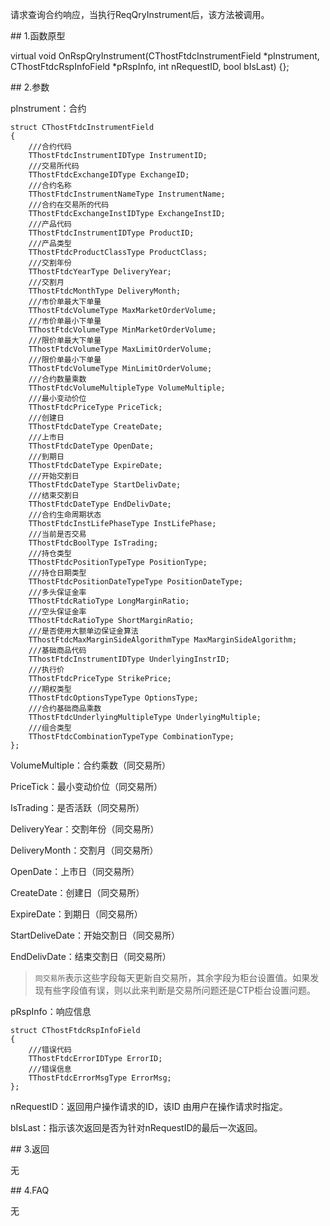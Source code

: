 <p>请求查询合约响应，当执行ReqQryInstrument后，该方法被调用。</p>
<span class="anchor" id="d050c786-a884-481b-95ce-b475e4dd5dd5"></span>
## 1.函数原型
<p>virtual void OnRspQryInstrument(CThostFtdcInstrumentField *pInstrument, CThostFtdcRspInfoField *pRspInfo, int nRequestID, bool bIsLast) {};</p>
<span class="anchor" id="66465b91-4b8d-49ca-84b0-b14376e2892a"></span>
## 2.参数
<p>pInstrument：合约</p>
<pre><code>struct CThostFtdcInstrumentField
{
    ///合约代码
    TThostFtdcInstrumentIDType InstrumentID;
    ///交易所代码
    TThostFtdcExchangeIDType ExchangeID;
    ///合约名称
    TThostFtdcInstrumentNameType InstrumentName;
    ///合约在交易所的代码
    TThostFtdcExchangeInstIDType ExchangeInstID;
    ///产品代码
    TThostFtdcInstrumentIDType ProductID;
    ///产品类型
    TThostFtdcProductClassType ProductClass;
    ///交割年份
    TThostFtdcYearType DeliveryYear;
    ///交割月
    TThostFtdcMonthType DeliveryMonth;
    ///市价单最大下单量
    TThostFtdcVolumeType MaxMarketOrderVolume;
    ///市价单最小下单量
    TThostFtdcVolumeType MinMarketOrderVolume;
    ///限价单最大下单量
    TThostFtdcVolumeType MaxLimitOrderVolume;
    ///限价单最小下单量
    TThostFtdcVolumeType MinLimitOrderVolume;
    ///合约数量乘数
    TThostFtdcVolumeMultipleType VolumeMultiple;
    ///最小变动价位
    TThostFtdcPriceType PriceTick;
    ///创建日
    TThostFtdcDateType CreateDate;
    ///上市日
    TThostFtdcDateType OpenDate;
    ///到期日
    TThostFtdcDateType ExpireDate;
    ///开始交割日
    TThostFtdcDateType StartDelivDate;
    ///结束交割日
    TThostFtdcDateType EndDelivDate;
    ///合约生命周期状态
    TThostFtdcInstLifePhaseType InstLifePhase;
    ///当前是否交易
    TThostFtdcBoolType IsTrading;
    ///持仓类型
    TThostFtdcPositionTypeType PositionType;
    ///持仓日期类型
    TThostFtdcPositionDateTypeType PositionDateType;
    ///多头保证金率
    TThostFtdcRatioType LongMarginRatio;
    ///空头保证金率
    TThostFtdcRatioType ShortMarginRatio;
    ///是否使用大额单边保证金算法
    TThostFtdcMaxMarginSideAlgorithmType MaxMarginSideAlgorithm;
    ///基础商品代码
    TThostFtdcInstrumentIDType UnderlyingInstrID;
    ///执行价
    TThostFtdcPriceType StrikePrice;
    ///期权类型
    TThostFtdcOptionsTypeType OptionsType;
    ///合约基础商品乘数
    TThostFtdcUnderlyingMultipleType UnderlyingMultiple;
    ///组合类型
    TThostFtdcCombinationTypeType CombinationType;
};
</code></pre>
<p>VolumeMultiple：合约乘数（同交易所）</p>
<p>PriceTick：最小变动价位（同交易所）</p>
<p>IsTrading：是否活跃（同交易所）</p>
<p>DeliveryYear：交割年份（同交易所）</p>
<p>DeliveryMonth：交割月（同交易所）</p>
<p>OpenDate：上市日（同交易所）</p>
<p>CreateDate：创建日（同交易所）</p>
<p>ExpireDate：到期日（同交易所）</p>
<p>StartDeliveDate：开始交割日（同交易所）</p>
<p>EndDelivDate：结束交割日（同交易所）</p>
<blockquote>
<p><code>同交易所</code>表示这些字段每天更新自交易所，其余字段为柜台设置值。如果发现有些字段值有误，则以此来判断是交易所问题还是CTP柜台设置问题。</p>
</blockquote>
<p>pRspInfo：响应信息</p>
<pre><code>struct CThostFtdcRspInfoField
{
    ///错误代码
    TThostFtdcErrorIDType ErrorID;
    ///错误信息
    TThostFtdcErrorMsgType ErrorMsg;
};
</code></pre>
<p>nRequestID：返回用户操作请求的ID，该ID 由用户在操作请求时指定。</p>
<p>bIsLast：指示该次返回是否为针对nRequestID的最后一次返回。</p>
<span class="anchor" id="60db240b-9647-466b-99fd-70a21b529e93"></span>
## 3.返回
<p>无</p>
<span class="anchor" id="fa77d9ca-90cc-40f8-b71b-677473066957"></span>
## 4.FAQ
<p>无</p>
